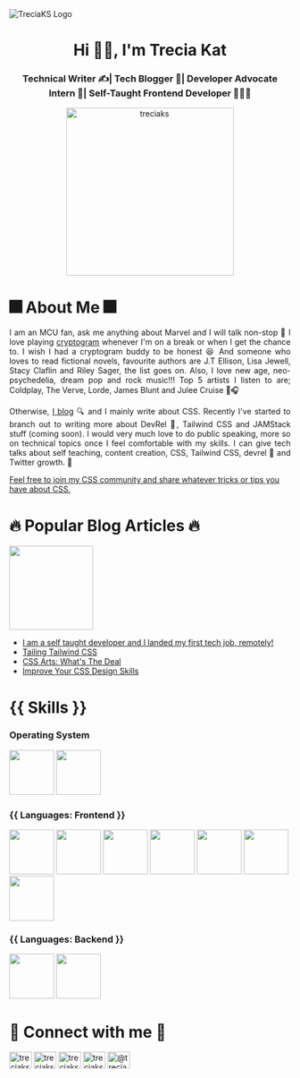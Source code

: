 <img src="https://user-images.githubusercontent.com/82657928/184918827-87072f03-6e9b-4c43-9a58-acd57a5082f6.png" alt="TreciaKS Logo" />
<h1 align="center">Hi 👋🐶, I'm Trecia Kat</h1>
<h3 align="center">Technical Writer ✍️| Tech Blogger 📝| Developer Advocate Intern 🥑| Self-Taught Frontend Developer 👩🏾‍🎓</h3>

<p align="center"> <a href="https://twitter.com/treciaks" target="blank"><img src="https://img.shields.io/twitter/follow/treciaks?logo=twitter&style=for-the-badge" alt="treciaks" width="300px"/></a> </p>

<h1>🎆 About Me 🎆</h1>
<p align='justify'>I am an MCU fan, ask me anything about Marvel and I will talk non-stop 🐜 I love playing <a href="https://api.razzlepuzzles.com/cryptogram" target="blank">cryptogram</a> whenever I'm on a break or when I get the chance to. I wish I had a cryptogram buddy to be honest 😆 And someone who loves to read fictional novels, favourite authors are J.T Ellison, Lisa Jewell, Stacy Claflin and Riley Sager, the list goes on. Also, I love new age, neo-psychedelia, dream pop and rock music!!! Top 5 artists I listen to are; Coldplay, The Verve, Lorde, James Blunt and Julee Cruise 🎸🎧 </p>

<p align="justify">Otherwise, <a href="https://treciaks.hashnode.dev" target="_blank">I blog</a>  🔍 and I mainly write about CSS. Recently I've started to branch out to writing more about DevRel 🥑, Tailwind CSS and JAMStack stuff (coming soon). I would very much love to do public speaking, more so on technical topics once I feel comfortable with my skills. I can give tech talks about self teaching, content creation, CSS, Tailwind CSS, devrel 🥑 and Twitter growth. 🌱</p>

[Feel free to join my CSS community and share whatever tricks or tips you have about CSS.](https://discord.com/invite/PNpKMbZeqN)

<h1>🔥 Popular Blog Articles 🔥</h1>
<img src="https://img.shields.io/badge/Hashnode-2962FF?style=for-the-badge&logo=hashnode&logoColor=white"  width="150px" />
<ul>
  <li><a href="https://treciaks.hashnode.dev/i-am-a-self-taught-developer-and-i-landed-my-first-tech-job-remotely" target="blank">I am a self taught developer and I landed my first tech job, remotely!</a></li>
  <li><a href="https://treciaks.hashnode.dev/tailing-tailwind-css" target="blank">Tailing Tailwind CSS</a></li>
  <li><a href="https://treciaks.hashnode.dev/css-arts-whats-the-deal" target="blank">CSS Arts: What's The Deal</a></li>
  <li><a href="https://treciaks.hashnode.dev/improve-your-css-design-skills" target="blank">Improve Your CSS Design Skills</a></li>
</ul>

<h1 align="left"> {{ Skills }}</h1>
<h3>Operating System</h3>
<p align="left">
<img src="https://img.shields.io/badge/mac%20os-000000?style=for-the-badge&logo=apple&logoColor=white" width="80px" />
<img src="https://img.shields.io/badge/Windows-0078D6?style=for-the-badge&logo=windows&logoColor=white" width="80px" />
</p>

<h3>{{ Languages: Frontend }}</h3>
<p align="left">
<img src="https://img.shields.io/badge/HTML-239120?style=for-the-badge&logo=html5&logoColor=white" width="80px" />
<img src="https://img.shields.io/badge/CSS-239120?&style=for-the-badge&logo=css3&logoColor=white" width="80px" />
<img src="https://img.shields.io/badge/Tailwind_CSS-38B2AC?style=for-the-badge&logo=tailwind-css&logoColor=white" width="80px" />
<img src="https://img.shields.io/badge/React-20232A?style=for-the-badge&logo=react&logoColor=61DAFB" width="80px" />
<img src="https://img.shields.io/badge/JavaScript-F7DF1E?style=for-the-badge&logo=javascript&logoColor=black" width="80px" />
<img src="https://img.shields.io/badge/Markdown-000000?style=for-the-badge&logo=markdown&logoColor=white" width="80px" />
<img src="https://img.shields.io/badge/TypeScript-007ACC?style=for-the-badge&logo=typescript&logoColor=white" width="80px" />
</p>

<h3>{{ Languages: Backend }}</h3>
<p align="left">
<img src="https://img.shields.io/badge/Node.js-43853D?style=for-the-badge&logo=node.js&logoColor=white" width="80px" />
<img src="https://img.shields.io/badge/Express.js-404D59?style=for-the-badge" width="80px" />
</p>

<!-- <h3>🎨 Design 🎨</h3>
<p align="left">
<img src="https://img.shields.io/badge/Figma-F24E1E?style=for-the-badge&logo=figma&logoColor=white" width="80px" />
<img src="https://img.shields.io/badge/Canva-%2300C4CC.svg?&style=for-the-badge&logo=Canva&logoColor=white" width="80px" />
<img src="https://img.shields.io/badge/Adobe%20XD-470137?style=for-the-badge&logo=Adobe%20XD&logoColor=#FF61F6" width="80px" />
</p>

<h3>👩‍🏫 Where I learned How To Code 👩🏾‍🎓</h3>
<p align="left">
<img src="https://img.shields.io/badge/freecodecamp-27273D?style=for-the-badge&logo=freecodecamp&logoColor=white" width="80px" />
<img src="https://img.shields.io/badge/Codecademy-FFF0E5?style=for-the-badge&logo=codecademy&logoColor=303347" width="80px" />
<img src="https://img.shields.io/badge/scrimba-2B283A?style=for-the-badge&logo=scrimba&logoColor=white" width="80px" />
<img src="https://img.shields.io/badge/Udemy-EC5252?style=for-the-badge&logo=Udemy&logoColor=white" width="80px" />
</p> -->

<h1 align="left">🥳 Connect with me 🥳</h1>
<p align="left">
<a href="https://codepen.io/treciaks" target="blank"><img align="center" src="https://raw.githubusercontent.com/rahuldkjain/github-profile-readme-generator/master/src/images/icons/Social/codepen.svg" alt="treciaks" height="30" width="40" /></a>
<a href="https://dev.to/treciaks" target="blank"><img align="center" src="https://raw.githubusercontent.com/rahuldkjain/github-profile-readme-generator/master/src/images/icons/Social/devto.svg" alt="treciaks" height="30" width="40" /></a>
<a href="https://twitter.com/treciaks" target="blank"><img align="center" src="https://raw.githubusercontent.com/rahuldkjain/github-profile-readme-generator/master/src/images/icons/Social/twitter.svg" alt="treciaks" height="30" width="40" /></a>
<a href="https://linkedin.com/in/treciaks" target="blank"><img align="center" src="https://raw.githubusercontent.com/rahuldkjain/github-profile-readme-generator/master/src/images/icons/Social/linked-in-alt.svg" alt="treciaks" height="30" width="40" /></a>
<a href="https://hashnode.com/@treciaks" target="blank"><img align="center" src="https://raw.githubusercontent.com/rahuldkjain/github-profile-readme-generator/master/src/images/icons/Social/hashnode.svg" alt="@treciaks" height="30" width="40" /></a>
</p>

